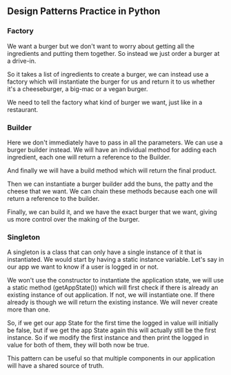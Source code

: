 ## Design Patterns Practice in Python

### Factory
We want a burger but we don't want to worry about getting all the ingredients and putting them together.
So instead we just order a burger at a drive-in.

So it takes a list of ingredients to create a burger, we can instead use a factory which will instantiate
the burger for us and return it to us whether it's a cheeseburger, a big-mac or a vegan burger.

We need to tell the factory what kind of burger we want, just like in a restaurant.

### Builder
Here we don't immediately have to pass in all the parameters. We can use a burger builder instead. 
We will have an individual method for adding each ingredient, each one will return a reference to the Builder.

And finally we will have a build method which will return the final product.

Then we can instantiate a burger builder add the buns, the patty and the cheese that we want.
We can chain these methods because each one will return a reference to the builder.

Finally, we can build it, and we have the exact burger that we want, giving us more control over the making of the burger.

### Singleton
A singleton is a class that can only have a single instance of it that is instantiated.
We would start by having a static instance variable. Let's say in our app we want to know if a user is logged in or not.

We won't use the constructor to instantiate the application state, we will use a static method (getAppState()) which will
first check if there is already an existing instance of out application. If not, we will instantiate one. If there already is though
we will return the existing instance. We will never create more than one.

So, if we get our app State for the first time the logged in value will initially be false, but if we get the app State again
this will actually still be the first instance. So if we modify the first instance and then print the logged in value for both of
them, they will both now be true.

This pattern can be useful so that multiple components in our application will have a shared source of truth.